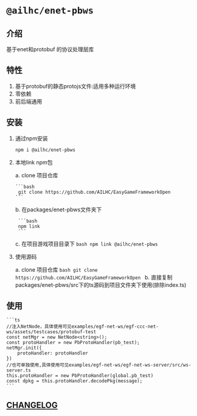 # `@ailhc/enet-pbws`
## 介绍
基于enet和protobuf 的协议处理层库

## 特性

1. 基于protobuf的静态protojs文件:适用多种运行环境
2. 零依赖
3. 前后端通用

## 安装
1. 通过npm安装
	```bash
    npm i @ailhc/enet-pbws   
    ```
    	
2. 本地link npm包
	
    a. clone 项目仓库
    
       ```bash
        git clone https://github.com/AILHC/EasyGameFrameworkOpen
       ```
        
    b. 在packages/enet-pbws文件夹下 

    	```bash
        npm link
        ```
    
    c. 在项目游戏项目目录下 
        ```bash
        npm link @ailhc/enet-pbws 
        ```   
3. 使用源码
	
    a. clone 项目仓库
        ```bash
        git clone https://github.com/AILHC/EasyGameFrameworkOpen
        ```
    b. 直接复制packages/enet-pbws/src下的ts源码到项目文件夹下使用(排除index.ts)
## 使用
    ```ts
    //注入NetNode，具体使用可见examples/egf-net-ws/egf-ccc-net-ws/assets/testcases/protobuf-test
    const netMgr = new NetNode<string>();
    const protoHandler = new PbProtoHandler(pb_test);
    netMgr.init({
        protoHandler: protoHandler
    })
    //也可单独使用,具体使用可见examples/egf-net-ws/egf-net-ws-server/src/ws-server.ts
    this.protoHandler = new PbProtoHandler(global.pb_test)
    const dpkg = this.protoHandler.decodePkg(message);
    ```
## [CHANGELOG](packages/enet-pbws/CHANGELOG.md)

